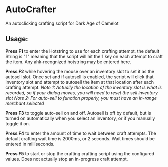 # AutoCrafter
An autoclicking crafting script for Dark Age of Camelot

## Usage:
**Press F1** to enter the Hotstring to use for each crafting attempt, the default String is "1" meaning that the script will hit the 1 key on each attempt to craft the item. Any ahk-recognized hotstring may be entered here.

**Press F2** while hovering the mouse over an inventory slot to set it as the autosell slot. Once set and if autosell is enabled, the script will click that inventory slot and attempt to autosell the item at that location after each crafting attempt. 
*Note 1: Actually the location of the inventory slot is what is recorded, so if your dialog moves, you will need to reset the sell inventory slot* 
*Note 2: For auto-sell to function properly, you must have an in-range merchant selected*

**Press F3** to toggle auto-sell on and off. Autosell is off by default, but is turned on automatically when you select an inventory, or if you manually toggle it on.

**Press F4** to enter the amount of time to wait between craft attempts. The default crafting wait time is 2000ms, or 2 seconds. Wait times should be entered in milliseconds.

**Press F5** to start or stop the crafting crafting script using the configured values. Does not actually stop an in-progress craft attempt.

